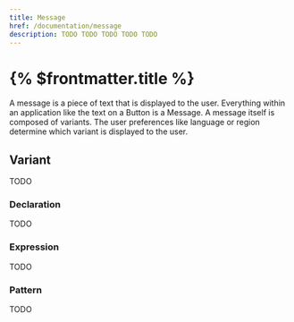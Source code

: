 ```yaml
---
title: Message
href: /documentation/message
description: TODO TODO TODO TODO TODO
---
```


# {% $frontmatter.title %}

A message is a piece of text that is displayed to the user. Everything within an application like the text on a Button is a Message. A message itself is composed of variants. The user preferences like language or region determine which variant is displayed to the user. 

## Variant

<!-- TODO @NilsJacobsen can you write the docs given that you implemented variants? -->

TODO

### Declaration

TODO

### Expression

TODO


### Pattern 

TODO
